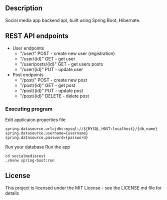 ## Description

Social media app backend api, built using Spring Boot, Hibernate.

## REST API endpoints
<ul>
  <li>
    User endpoints
    <ul>
      <li>
        "/user/" POST - create new user (registration)
      </li>
      <li>
        "/user/{id}" GET - get user
      </li>
      <li>
        "/user/posts/{id}" GET - get users posts
      </li>
      <li>
        "/user/{id}" PUT - update user
      </li>
    </ul>
  </li>
  <li>
    Post endpoints
    <ul>
      <li>
        "/post/" POST - create new post
      </li>
      <li>
        "/post/{id}" GET - get post
      </li>
      <li>
        "/post/{id}" PUT - update post
      </li>
      <li>
        "/post/{id}" DELETE - delete post
      </li>
    </ul>
  </li>
</ul>

### Executing program

Edit applicaion.properties file
```
spring.datasource.url=jdbc:mysql://${MYSQL_HOST:localhost}/{db_name}
spring.datasource.username={username}
spring.datasource.password={password}
```
Run your database
Run the app
```
cd socialmediarest
./mvnw spring-boot:run
```


## License

This project is licensed under the MIT License - see the LICENSE.md file for details
